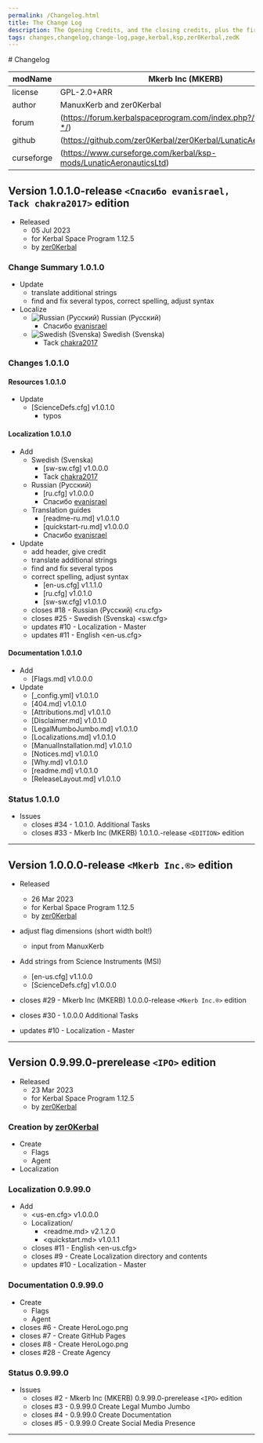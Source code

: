 ```yaml
---
permalink: /Changelog.html
title: The Change Log
description: The Opening Credits, and the closing credits, plus the first of two (or is three) end credit scenes
tags: changes,changelog,change-log,page,kerbal,ksp,zer0Kerbal,zedK
---
```

<!-- hdr-changelog.md v1.0.0.0
Mkerb Inc (MKERB)
created: 13 May 2022
updated:
CC BY-ND 4.0 by zer0Kerbal --># Changelog  
  
| modName    | Mkerb Inc (MKERB)                                                  |
| ---------- | ------------------------------------------------------------------ |
| license    | GPL-2.0+ARR                                                        |
| author     | ManuxKerb and zer0Kerbal                                           |
| forum      | (https://forum.kerbalspaceprogram.com/index.php?/topic/208613-*/)  |
| github     | (https://github.com/zer0Kerbal/zer0Kerbal/LunaticAeronauticsLtd)   |
| curseforge | (https://www.curseforge.com/kerbal/ksp-mods/LunaticAeronauticsLtd) |

## Version 1.0.1.0-release `<Спасибо evanisrael, Tack chakra2017>` edition

* Released
  * 05 Jul 2023
  * for Kerbal Space Program 1.12.5
  * by [zer0Kerbal](https://github.com/zer0Kerbal)

### Change Summary 1.0.1.0

* Update
  * translate additional strings
  * find and fix several typos, correct spelling, adjust syntax
* Localize
  * ![Russian (Русский)](https://raw.githubusercontent.com/zer0Kerbal/zer0Kerbal/master/img/RU.png) Russian (Русский)
    * Спасибо [evanisrael](https://github.com/evanisrael)
  * ![Swedish (Svenska)](https://raw.githubusercontent.com/zer0Kerbal/zer0Kerbal/master/img/RU.png) Swedish (Svenska)
    * Tack [chakra2017](https://github.com/chakra2017)

### Changes 1.0.1.0

#### Resources 1.0.1.0

* Update
  * [ScienceDefs.cfg] v1.0.1.0
    * typos

#### Localization 1.0.1.0

* Add
  * Swedish (Svenska)
    * [sw-sw.cfg] v1.0.0.0
    * Tack [chakra2017](https://github.com/chakra2017)
  * Russian (Русский)
    * [ru.cfg] v1.0.0.0
    * Спасибо [evanisrael](https://github.com/evanisrael)
  * Translation guides
    * [readme-ru.md] v1.0.1.0
    * [quickstart-ru.md] v1.0.0.0
    * Спасибо [evanisrael](https://github.com/evanisrael)
* Update
  * add header, give credit
  * translate additional strings
  * find and fix several typos
  * correct spelling, adjust syntax
    * [en-us.cfg] v1.1.1.0
    * [ru.cfg] v1.0.1.0
    * [sw-sw.cfg] v1.0.1.0
  * closes #18 - Russian (Русский) <ru.cfg>
  * closes #25 - Swedish (Svenska) <sw.cfg>
  * updates #10 - Localization - Master
  * updates #11 - English <en-us.cfg>

#### Documentation 1.0.1.0

* Add
  * [Flags.md] v1.0.0.0
* Update
  * [_config.yml] v1.0.1.0
  * [404.md] v1.0.1.0
  * [Attributions.md] v1.0.1.0
  * [Disclaimer.md] v1.0.1.0
  * [LegalMumboJumbo.md] v1.0.1.0
  * [Localizations.md] v1.0.1.0
  * [ManualInstallation.md] v1.0.1.0
  * [Notices.md] v1.0.1.0
  * [Why.md] v1.0.1.0
  * [readme.md] v1.0.1.0
  * [ReleaseLayout.md] v1.0.1.0

### Status 1.0.1.0

* Issues
  * closes #34 - 1.0.1.0. Additional Tasks
  * closes #33 - Mkerb Inc (MKERB) 1.0.1.0.-release `<EDITION>` edition

---

## Version 1.0.0.0-release `<Mkerb Inc.®>` edition

* Released
  * 26 Mar 2023
  * for Kerbal Space Program 1.12.5
  * by [zer0Kerbal](https://github.com/zer0Kerbal)

* adjust flag dimensions (short width bolt!)
  * input from ManuxKerb
* Add strings from Science Instruments (MSI)
  * [en-us.cfg] v1.1.0.0
  * [ScienceDefs.cfg] v1.0.0.0

* closes #29 - Mkerb Inc (MKERB) 1.0.0.0-release `<Mkerb Inc.®>` edition
* closes #30 - 1.0.0.0 Additional Tasks
* updates #10 - Localization - Master

---

## Version 0.9.99.0-prerelease `<IPO>` edition

* Released
  * 23 Mar 2023
  * for Kerbal Space Program 1.12.5
  * by [zer0Kerbal](https://github.com/zer0Kerbal)

### Creation by [zer0Kerbal](https://github.com/zer0Kerbal)

* Create
  * Flags
  * Agent
* Localization

### Localization 0.9.99.0

* Add
  * <us-en.cfg> v1.0.0.0
  * Localization/
    * <readme.md> v2.1.2.0
    * <quickstart.md>  v1.0.1.1
  * closes #11 - English <en-us.cfg>
  * closes #9 - Create Localization directory and contents
  * updates #10 - Localization - Master

### Documentation 0.9.99.0

* Create
  * Flags
  * Agent
* closes #6 - Create HeroLogo.png
* closes #7 - Create GitHub Pages
* closes #8 - Create HeroLogo.png
* closes #28 - Create Agency

### Status 0.9.99.0

* Issues
  * closes #2 - Mkerb Inc (MKERB) 0.9.99.0-prerelease `<IPO>` edition
  * closes #3 - 0.9.99.0 Create Legal Mumbo Jumbo
  * closes #4 - 0.9.99.0 Create Documentation
  * closes #5 - 0.9.99.0 Create Social Media Presence

---
